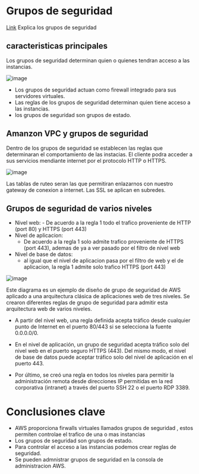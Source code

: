 # Grupos de seguridad
[Link](https://awsrestart.vitalsource.com/reader/books/AWSSECURITYGROUPS310ES/pageid/0)
Explica los grupos de seguridad

  ## caracteristicas principales  
Los grupos de seguridad determinan quien o quienes tendran acceso a las instancias.

  ![image](https://user-images.githubusercontent.com/42829215/166724806-cfc34b8c-074a-4406-bcc8-a667e182f05c.png)
  
  - Los grupos de seguridad actuan como firewall integrado para sus servidores virtuales.
  - Las reglas de los grupos de seguridad determinan quien tiene acceso a las instancias.
  - los grupos de seguridad son grupos de estado.
  
  ## Amanzon VPC y grupos de seguridad
  Dentro de los grupos de seguridad se establecen las reglas que determinaran el comportamiento de las instacias. El cliente podra acceder a sus servicios mendiante
  internet por el protocolo HTTP o HTTPS.

  ![image](https://user-images.githubusercontent.com/42829215/166725496-e497b8c3-71a2-47a6-b4c3-58c3be5819f6.png)
   
  Las tablas de ruteo seran las que permitiran enlazarnos con nuestro gateway de conexion a internet.
  Las SSL se aplican en subredes.
  
  ## Grupos de seguridad de varios niveles
  
   - Nivel web: 
    - De acuerdo a la regla 1 todo el trafico proveniente de HTTP (port 80) y HTTPS (port 443) 
  - Nivel de aplicacion: 
    - De acuerdo a la regla 1 solo admite trafico proveniente de HTTPS (port 443), ademas de ya a ver pasado por el filtro de nivel web
  - Nivel de base de datos:
    - al igual que el nivel de aplicacion pasa por el filtro de web y el de aplicacion, la regla 1 admite solo trafico HTTPS (port 443)
  
  ![image](https://user-images.githubusercontent.com/42829215/166726683-cf7dc526-75c3-4f9f-a40d-854270e7752c.png)
        
  Este diagrama es un ejemplo de diseño de grupo de seguridad de AWS aplicado a una arquitectura clásica de aplicaciones web de tres niveles.
  Se crearon diferentes reglas de grupo de seguridad para admitir esta arquitectura web de varios niveles.
  
  - A partir del nivel web, una regla definida acepta tráfico desde cualquier punto de Internet en el puerto 80/443 si se selecciona la fuente 0.0.0.0/0.

  - En el nivel de aplicación, un grupo de seguridad acepta tráfico solo del nivel web en el puerto seguro HTTPS (443). Del mismo modo, el nivel de base de datos puede aceptar tráfico solo del nivel de aplicación en el puerto 443.

  - Por último, se creó una regla en todos los niveles para permitir la administración remota desde direcciones IP permitidas en la red corporativa (intranet) a través del puerto SSH 22 o el puerto RDP 3389.

# Conclusiones clave
- AWS proporciona firwalls virtuales llamados grupos de seguridad , estos permiten controlae el trafico de una o mas instancias
- Los grupos de seguridad son grupos de estado.
- Para controlar el acceso a las instancias podemos crear reglas de seguridad.
- Se pueden admnistrar grupos de seguridad en la consola de administracion AWS.




